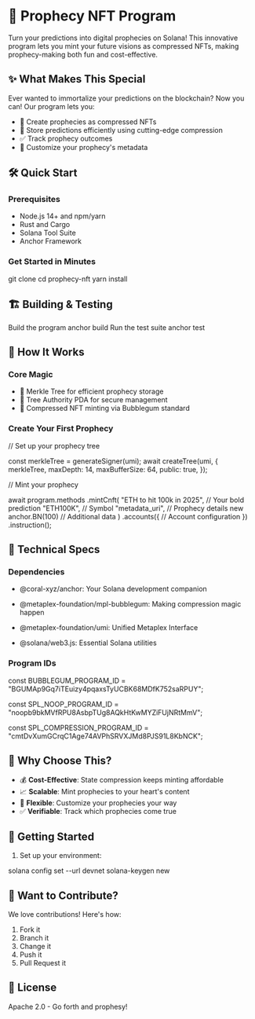# 🔮 Prophecy NFT Program

Turn your predictions into digital prophecies on Solana! This innovative program lets you mint your future visions as compressed NFTs, making prophecy-making both fun and cost-effective.

## ✨ What Makes This Special

Ever wanted to immortalize your predictions on the blockchain? Now you can! Our program lets you:
- 🎯 Create prophecies as compressed NFTs
- 💾 Store predictions efficiently using cutting-edge compression
- ✅ Track prophecy outcomes
- 🎨 Customize your prophecy's metadata

## 🛠️ Quick Start

### Prerequisites
- Node.js 14+ and npm/yarn
- Rust and Cargo
- Solana Tool Suite
- Anchor Framework

### Get Started in Minutes

git clone <repository-url>
cd prophecy-nft
yarn install


## 🏗️ Building & Testing

Build the program
anchor build
Run the test suite
anchor test


## 🧱 How It Works

### Core Magic
- 🌳 Merkle Tree for efficient prophecy storage
- 🔑 Tree Authority PDA for secure management
- 💫 Compressed NFT minting via Bubblegum standard

### Create Your First Prophecy


// Set up your prophecy tree

const merkleTree = generateSigner(umi);
await createTree(umi, {
merkleTree,
maxDepth: 14,
maxBufferSize: 64,
public: true,
});

// Mint your prophecy

await program.methods
.mintCnft(
"ETH to hit 100k in 2025", // Your bold prediction
"ETH100K", // Symbol
"metadata_uri", // Prophecy details
new anchor.BN(100) // Additional data
)
.accounts({
// Account configuration
})
.instruction();


## 🔧 Technical Specs

### Dependencies

- @coral-xyz/anchor: Your Solana development companion
  
- @metaplex-foundation/mpl-bubblegum: Making compression magic happen
  
- @metaplex-foundation/umi: Unified Metaplex Interface
  
- @solana/web3.js: Essential Solana utilities

### Program IDs

const BUBBLEGUM_PROGRAM_ID = "BGUMAp9Gq7iTEuizy4pqaxsTyUCBK68MDfK752saRPUY";

const SPL_NOOP_PROGRAM_ID = "noopb9bkMVfRPU8AsbpTUg8AQkHtKwMYZiFUjNRtMmV";

const SPL_COMPRESSION_PROGRAM_ID = "cmtDvXumGCrqC1Age74AVPhSRVXJMd8PJS91L8KbNCK";


## 🌟 Why Choose This?

- 💰 **Cost-Effective**: State compression keeps minting affordable
- 📈 **Scalable**: Mint prophecies to your heart's content
- 🎨 **Flexible**: Customize your prophecies your way
- ✅ **Verifiable**: Track which prophecies come true

## 🚀 Getting Started

1. Set up your environment:

solana config set --url devnet
solana-keygen new


## 🤝 Want to Contribute?

We love contributions! Here's how:
1. Fork it
2. Branch it
3. Change it
4. Push it
5. Pull Request it

## 📜 License

Apache 2.0 - Go forth and prophesy!




